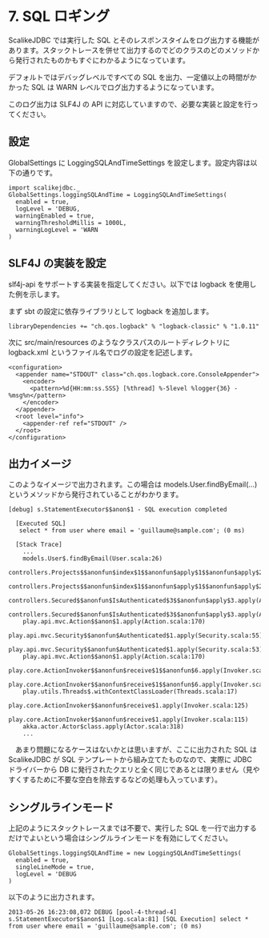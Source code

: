 # 7. SQL ロギング

ScalikeJDBC では実行した SQL とそのレスポンスタイムをログ出力する機能があります。スタックトレースを併せて出力するのでどのクラスのどのメソッドから発行されたものかもすぐにわかるようになっています。

デフォルトではデバッグレベルですべての SQL を出力、一定値以上の時間がかかった SQL は WARN レベルでログ出力するようになっています。

このログ出力は SLF4J の API に対応していますので、必要な実装と設定を行ってください。

## 設定

GlobalSettings に LoggingSQLAndTimeSettings を設定します。設定内容は以下の通りです。

    import scalikejdbc._
    GlobalSettings.loggingSQLAndTime = LoggingSQLAndTimeSettings(
      enabled = true,
      logLevel = 'DEBUG,
      warningEnabled = true,
      warningThresholdMillis = 1000L,
      warningLogLevel = 'WARN
    )

## SLF4J の実装を設定

slf4j-api をサポートする実装を指定してください。以下では logback を使用した例を示します。

まず sbt の設定に依存ライブラリとして logback を追加します。

    libraryDependencies += "ch.qos.logback" % "logback-classic" % "1.0.11"

次に src/main/resources のようなクラスパスのルートディレクトリに logback.xml というファイル名でログの設定を記述します。

    <configuration>
      <appender name="STDOUT" class="ch.qos.logback.core.ConsoleAppender">
        <encoder>
          <pattern>%d{HH:mm:ss.SSS} [%thread] %-5level %logger{36} - %msg%n</pattern>
        </encoder>
      </appender>
      <root level="info">
        <appender-ref ref="STDOUT" />
      </root>
    </configuration>

## 出力イメージ

このようなイメージで出力されます。この場合は models.User.findByEmail(...) というメソッドから発行されていることがわかります。

    [debug] s.StatementExecutor$$anon$1 - SQL execution completed

      [Executed SQL]
       select * from user where email = 'guillaume@sample.com'; (0 ms)

      [Stack Trace]
        ...
        models.User$.findByEmail(User.scala:26)
        controllers.Projects$$anonfun$index$1$$anonfun$apply$1$$anonfun$apply$2.apply(Projects.scala:20)
        controllers.Projects$$anonfun$index$1$$anonfun$apply$1$$anonfun$apply$2.apply(Projects.scala:19)
        controllers.Secured$$anonfun$IsAuthenticated$3$$anonfun$apply$3.apply(Application.scala:88)
        controllers.Secured$$anonfun$IsAuthenticated$3$$anonfun$apply$3.apply(Application.scala:88)
        play.api.mvc.Action$$anon$1.apply(Action.scala:170)
        play.api.mvc.Security$$anonfun$Authenticated$1.apply(Security.scala:55)
        play.api.mvc.Security$$anonfun$Authenticated$1.apply(Security.scala:53)
        play.api.mvc.Action$$anon$1.apply(Action.scala:170)
        play.core.ActionInvoker$$anonfun$receive$1$$anonfun$6.apply(Invoker.scala:126)
        play.core.ActionInvoker$$anonfun$receive$1$$anonfun$6.apply(Invoker.scala:126)
        play.utils.Threads$.withContextClassLoader(Threads.scala:17)
        play.core.ActionInvoker$$anonfun$receive$1.apply(Invoker.scala:125)
        play.core.ActionInvoker$$anonfun$receive$1.apply(Invoker.scala:115)
        akka.actor.Actor$class.apply(Actor.scala:318)
        ...

　あまり問題になるケースはないかとは思いますが、ここに出力された SQL は ScalikeJDBC が SQL テンプレートから組み立てたものなので、実際に JDBC ドライバーから DB に発行されたクエリと全く同じであるとは限りません（見やすくするために不要な空白を除去するなどの処理も入っています）。

## シングルラインモード

上記のようにスタックトレースまでは不要で、実行した SQL を一行で出力するだけでよいという場合はシングルラインモードを有効にしてください。

    GlobalSettings.loggingSQLAndTime = new LoggingSQLAndTimeSettings(
      enabled = true,
      singleLineMode = true,
      logLevel = 'DEBUG
    )

以下のように出力されます。

    2013-05-26 16:23:08,072 DEBUG [pool-4-thread-4] s.StatementExecutor$$anon$1 [Log.scala:81] [SQL Execution] select * from user where email = 'guillaume@sample.com'; (0 ms)
